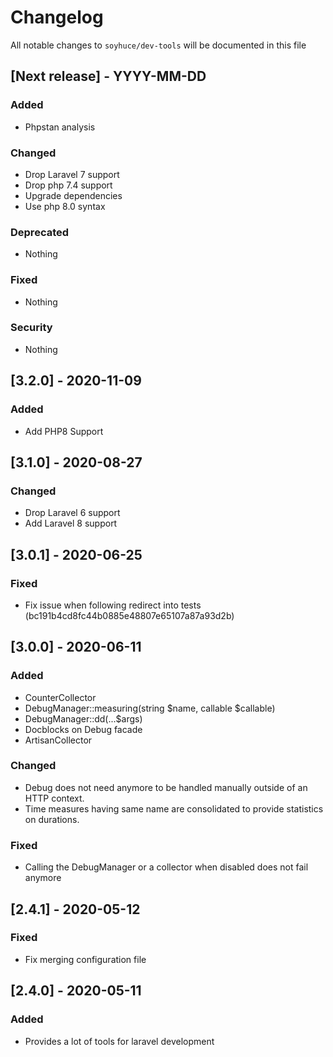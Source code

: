 # Changelog

All notable changes to `soyhuce/dev-tools` will be documented in this file

## [Next release] - YYYY-MM-DD

### Added

- Phpstan analysis

### Changed

- Drop Laravel 7 support
- Drop php 7.4 support
- Upgrade dependencies
- Use php 8.0 syntax

### Deprecated

- Nothing

### Fixed

- Nothing

### Security

- Nothing

## [3.2.0] - 2020-11-09

### Added

- Add PHP8 Support

## [3.1.0] - 2020-08-27

### Changed
- Drop Laravel 6 support
- Add Laravel 8 support

## [3.0.1] - 2020-06-25

### Fixed
- Fix issue when following redirect into tests (bc191b4cd8fc44b0885e48807e65107a87a93d2b)

## [3.0.0] - 2020-06-11

### Added

- CounterCollector
- DebugManager::measuring(string $name, callable $callable)
- DebugManager::dd(...$args)
- Docblocks on Debug facade
- ArtisanCollector

### Changed

- Debug does not need anymore to be handled manually outside of an HTTP context. 
- Time measures having same name are consolidated to provide statistics on durations. 

### Fixed

- Calling the DebugManager or a collector when disabled does not fail anymore

## [2.4.1] - 2020-05-12

### Fixed

- Fix merging configuration file

## [2.4.0] - 2020-05-11

### Added

- Provides a lot of tools for laravel development
